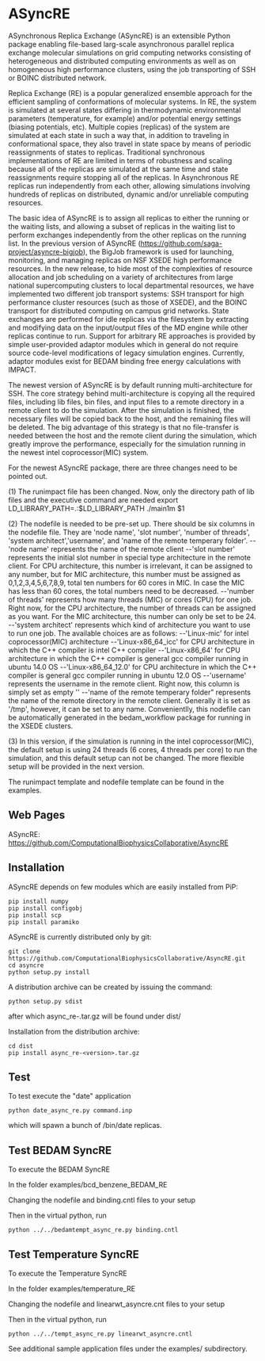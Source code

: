 ASyncRE
==============

ASynchronous Replica Exchange (ASyncRE) is an extensible Python package enabling file-based larg-scale asynchronous parallel replica exchange molecular simulations on grid computing networks consisting of heterogeneous and distributed computing environments as well as on homogeneous high performance clusters, using the job transporting of SSH or BOINC distributed network. 

Replica Exchange (RE) is a popular generalized ensemble approach for the efficient sampling of conformations of molecular systems. In RE, the system is simulated at several states differing in thermodynamic environmental parameters (temperature, for example) and/or potential energy settings (biasing potentials, etc). Multiple copies (replicas) of the system are simulated at each state in such a way that, in addition to traveling in conformational space, they also travel in state space by means of periodic reassignments of states to replicas. Traditional synchronous implementations of RE are limited in terms of robustness and scaling because all of the replicas are simulated at the same time and state reassignments require stopping all of the replicas. In Asynchronous RE replicas run independently from each other, allowing simulations involving hundreds of replicas on distributed, dynamic and/or unreliable computing resources.

The basic idea of ASyncRE is to assign all replicas to either the running or the waiting lists, and allowing a subset of replicas in the waiting list to perform exchanges independently from the other replicas on the running list. In the previous version of ASyncRE (https://github.com/saga-project/asyncre-bigjob), the BigJob framework is used for launching, monitoring, and managing replicas on NSF XSEDE high performance resources. In the new release, to hide most of the complexities of resource allocation and job scheduling on a variety of architectures from large national supercomputing clusters to local departmental resources, we have implemented two different job transport systems: SSH transport for high performance cluster resources (such as those of XSEDE), and the BOINC transport for distributed computing on campus grid networks. State exchanges are performed for idle replicas via the filesystem by extracting and modifying data on the input/output files of the MD engine while other replicas continue to run. Support for arbitrary RE approaches is provided by simple user-provided adaptor modules which in general do not require source code-level modifications of legacy simulation engines. Currently, adaptor modules exist for BEDAM binding free energy calculations with IMPACT.

The newest version of ASyncRE is by default running multi-architecture for SSH. The core strategy behind multi-architecture is copying all the required files, including lib files, bin files, and input files to a remote directory in a remote client to do the simulation. After the simulation is finished, the necessary files will be copied back to the host, and the remaining files will be deleted. The big advantage of this strategy is that no file-transfer is needed between the host and the remote client during the simulation, which greatly improve the performance, especially for the simulation running in the newest intel coprocessor(MIC) system.

For the newest ASyncRE package, there are three changes need to be pointed out.

(1) The runimpact file has been changed. Now, only the directory path of lib files and the executive command are needed
export LD_LIBRARY_PATH=.:$LD_LIBRARY_PATH
./main1m $1

(2) The nodefile is needed to be pre-set up. There should be six columns in the nodefile file. They are 'node name', 'slot number', 'number of threads', 'system architect','username', and 'name of the remote temperary folder'. 
    --'node name' represents the name of the remote client
    --'slot number' represents the initial slot number in special type architecture in the remote client. For CPU architecture, this number is irrelevant, it can be assigned to any number, but for MIC architecture, this number must be assigned as 0,1,2,3,4,5,6,7,8,9, total ten numbers for 60 cores in MIC. In case the MIC has less than 60 cores, the total numbers need to be decreased.
    --'number of threads' represents how many threads (MIC) or cores (CPU) for one job. Right now, for the CPU architecture, the number of threads can be assigned as you want. For the MIC architecture, this number can only be set to be 24. 
    --'system architect' represents which kind of architecture you want to use to run one job. The available choices are as follows:
	--'Linux-mic' for intel coprocessor(MIC) architecture
	--'Linux-x86_64_icc' for CPU architecture in which the C++ compiler is intel C++ compiler
	--'Linux-x86_64' for CPU architecture in which the C++ compiler is general gcc compiler running in ubuntu 14.0 OS
	--'Linux-x86_64_12.0' for CPU architecture in which the C++ compiler is general gcc compiler running in ubuntu 12.0 OS
    --'username' represents the username in the remote client. Right now, this column is simply set as empty ''
    --'name of the remote temperary folder" represents the name of the remote directory in the remote client. Generally it is set as '/tmp', however, it can be set to any name.
    Convenientlly, this nodefile can be automatically generated in the bedam_workflow package for running in the XSEDE clusters.

(3) In this version, if the simulation is running in the intel coprocessor(MIC), the default setup is using 24 threads (6 cores, 4 threads per core) to run the simulation, and this default setup can not be changed. The more flexible setup will be provided in the next version.

The runimpact template and nodefile template can be found in the examples.

Web Pages
---------

ASyncRE: https://github.com/ComputationalBiophysicsCollaborative/AsyncRE

Installation
------------

ASyncRE depends on few modules which are easily installed from PiP: 

    pip install numpy
    pip install configobj
    pip install scp
    pip install paramiko

ASyncRE is currently distributed only by git:

    git clone https://github.com/ComputationalBiophysicsCollaborative/AsyncRE.git
    cd asyncre
    python setup.py install

A distribution archive can be created by issuing the command:

    python setup.py sdist

after which async_re-<version>.tar.gz will be found under dist/

Installation from the distribution archive:

    cd dist
    pip install async_re-<version>.tar.gz


Test
----

To test execute the "date" application

    python date_async_re.py command.inp

which will spawn a bunch of /bin/date replicas.

Test BEDAM SyncRE
----

To execute the BEDAM SyncRE

In the folder examples/bcd_benzene_BEDAM_RE

Changing the nodefile and binding.cntl files to your setup

Then in the virtual python, run

    python ../../bedamtempt_async_re.py binding.cntl

Test Temperature SyncRE
----

To execute the Temperature SyncRE

In the folder examples/temperature_RE

Changing the nodefile and linearwt_asyncre.cnt files to your setup

Then in the virtual python, run

    python ../../tempt_async_re.py linearwt_asyncre.cntl

See additional sample application files under the examples/ subdirectory.

